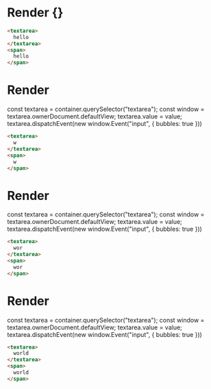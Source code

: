 # Render {}
```html
<textarea>
  hello
</textarea>
<span>
  hello
</span>
```


# Render 
const textarea = container.querySelector("textarea");
const window = textarea.ownerDocument.defaultView;
textarea.value = value;
textarea.dispatchEvent(new window.Event("input", {
  bubbles: true
}))

```html
<textarea>
  w
</textarea>
<span>
  w
</span>
```


# Render 
const textarea = container.querySelector("textarea");
const window = textarea.ownerDocument.defaultView;
textarea.value = value;
textarea.dispatchEvent(new window.Event("input", {
  bubbles: true
}))

```html
<textarea>
  wor
</textarea>
<span>
  wor
</span>
```


# Render 
const textarea = container.querySelector("textarea");
const window = textarea.ownerDocument.defaultView;
textarea.value = value;
textarea.dispatchEvent(new window.Event("input", {
  bubbles: true
}))

```html
<textarea>
  world
</textarea>
<span>
  world
</span>
```